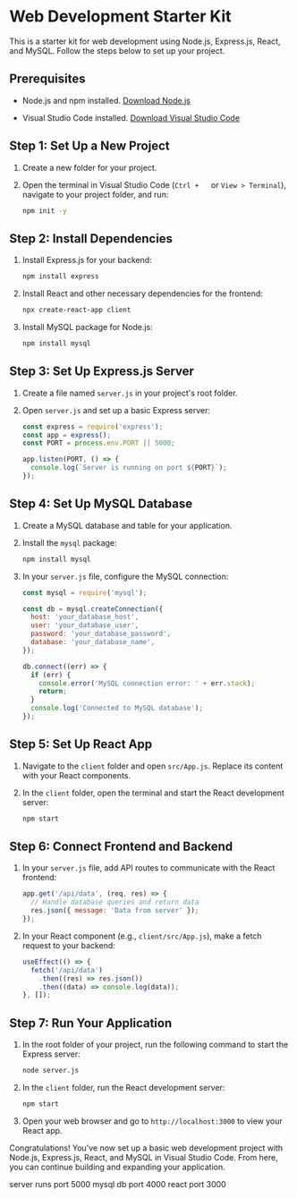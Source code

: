 # Web Development Starter Kit

This is a starter kit for web development using Node.js, Express.js, React, and MySQL. Follow the steps below to set up your project.

## Prerequisites

- Node.js and npm installed. [Download Node.js](https://nodejs.org/)

- Visual Studio Code installed. [Download Visual Studio Code](https://code.visualstudio.com/)

## Step 1: Set Up a New Project

1. Create a new folder for your project.

2. Open the terminal in Visual Studio Code (`Ctrl + ` ` ` or `View > Terminal`), navigate to your project folder, and run:

    ```bash
    npm init -y
    ```

## Step 2: Install Dependencies

1. Install Express.js for your backend:

    ```bash
    npm install express
    ```

2. Install React and other necessary dependencies for the frontend:

    ```bash
    npx create-react-app client
    ```

3. Install MySQL package for Node.js:

    ```bash
    npm install mysql
    ```

## Step 3: Set Up Express.js Server

1. Create a file named `server.js` in your project's root folder.

2. Open `server.js` and set up a basic Express server:

    ```javascript
    const express = require('express');
    const app = express();
    const PORT = process.env.PORT || 5000;

    app.listen(PORT, () => {
      console.log(`Server is running on port ${PORT}`);
    });
    ```

## Step 4: Set Up MySQL Database

1. Create a MySQL database and table for your application.

2. Install the `mysql` package:

    ```bash
    npm install mysql
    ```

3. In your `server.js` file, configure the MySQL connection:

    ```javascript
    const mysql = require('mysql');

    const db = mysql.createConnection({
      host: 'your_database_host',
      user: 'your_database_user',
      password: 'your_database_password',
      database: 'your_database_name',
    });

    db.connect((err) => {
      if (err) {
        console.error('MySQL connection error: ' + err.stack);
        return;
      }
      console.log('Connected to MySQL database');
    });
    ```

## Step 5: Set Up React App

1. Navigate to the `client` folder and open `src/App.js`. Replace its content with your React components.

2. In the `client` folder, open the terminal and start the React development server:

    ```bash
    npm start
    ```

## Step 6: Connect Frontend and Backend

1. In your `server.js` file, add API routes to communicate with the React frontend:

    ```javascript
    app.get('/api/data', (req, res) => {
      // Handle database queries and return data
      res.json({ message: 'Data from server' });
    });
    ```

2. In your React component (e.g., `client/src/App.js`), make a fetch request to your backend:

    ```javascript
    useEffect(() => {
      fetch('/api/data')
        .then((res) => res.json())
        .then((data) => console.log(data));
    }, []);
    ```

## Step 7: Run Your Application

1. In the root folder of your project, run the following command to start the Express server:

    ```bash
    node server.js
    ```

2. In the `client` folder, run the React development server:

    ```bash
    npm start
    ```

3. Open your web browser and go to `http://localhost:3000` to view your React app.

Congratulations! You've now set up a basic web development project with Node.js, Express.js, React, and MySQL in Visual Studio Code. From here, you can continue building and expanding your application.

server runs port 5000
mysql db port 4000
react port 3000